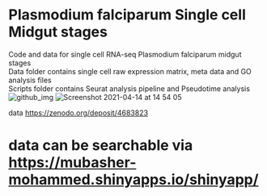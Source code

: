 # Plasmodium falciparum Single cell Midgut stages 
Code and data for single cell RNA-seq Plasmodium falciparum midgut stages  
Data folder contains single cell raw expression matrix, meta data and GO analysis files  
Scripts folder contains Seurat analysis pipeline and Pseudotime analysis 
![github_img](https://user-images.githubusercontent.com/50444056/155366443-234a5144-e624-4bd1-8d91-c6908b95109d.png)
![Screenshot 2021-04-14 at 14 54 05](https://user-images.githubusercontent.com/50444056/114713513-7d88ae80-9d31-11eb-8961-2082beb19b62.png)

data https://zenodo.org/deposit/4683823
# data can be searchable via https://mubasher-mohammed.shinyapps.io/shinyapp/

